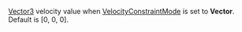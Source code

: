 [Vector3](https://developer.roblox.com/en-us/api-reference/datatype/Vector3) velocity value when
[VelocityConstraintMode](https://create.roblox.com/docs/reference/engine/classes/LinearVelocity#VelocityConstraintMode) is set to
**Vector**. Default is [0, 0, 0].